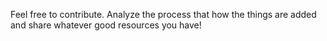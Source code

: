 Feel free to contribute.
Analyze the process that how the things are added and share whatever good resources you have!

